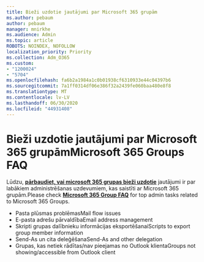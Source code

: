 ```yaml
---
title: Bieži uzdotie jautājumi par Microsoft 365 grupām
ms.author: pebaum
author: pebaum
manager: mnirkhe
ms.audience: Admin
ms.topic: article
ROBOTS: NOINDEX, NOFOLLOW
localization_priority: Priority
ms.collection: Adm_O365
ms.custom:
- "1200024"
- "5704"
ms.openlocfilehash: fa6b2a1984a1c0b01938cf6310933e44c04397b6
ms.sourcegitcommit: 7a1ff0314df06e386f32a2439fe060baa480e8f8
ms.translationtype: MT
ms.contentlocale: lv-LV
ms.lasthandoff: 06/30/2020
ms.locfileid: "44931408"
---
```

# <a name="microsoft-365-groups-faq"></a><span data-ttu-id="8f6a1-102">Bieži uzdotie jautājumi par Microsoft 365 grupām</span><span class="sxs-lookup"><span data-stu-id="8f6a1-102">Microsoft 365 Groups FAQ</span></span>

<span data-ttu-id="8f6a1-103">Lūdzu, **[pārbaudiet, vai microsoft 365 grupas bieži uzdotie](https://aka.ms/M365GroupsFAQ)** jautājumi ir par labākiem administrēšanas uzdevumiem, kas saistīti ar Microsoft 365 grupām.</span><span class="sxs-lookup"><span data-stu-id="8f6a1-103">Please check **[Microsoft 365 Group FAQ](https://aka.ms/M365GroupsFAQ)** for top admin tasks related to Microsoft 365 Groups.</span></span>

- <span data-ttu-id="8f6a1-104">Pasta plūsmas problēmas</span><span class="sxs-lookup"><span data-stu-id="8f6a1-104">Mail flow issues</span></span>
- <span data-ttu-id="8f6a1-105">E-pasta adrešu pārvaldība</span><span class="sxs-lookup"><span data-stu-id="8f6a1-105">Email address management</span></span>
- <span data-ttu-id="8f6a1-106">Skripti grupas dalībnieku informācijas eksportēšanai</span><span class="sxs-lookup"><span data-stu-id="8f6a1-106">Scripts to export group member information</span></span>
- <span data-ttu-id="8f6a1-107">Send-As un cita deleģēšana</span><span class="sxs-lookup"><span data-stu-id="8f6a1-107">Send-As and other delegation</span></span>
- <span data-ttu-id="8f6a1-108">Grupas, kas netiek rādītas/nav pieejamas no Outlook klienta</span><span class="sxs-lookup"><span data-stu-id="8f6a1-108">Groups not showing/accessible from Outlook client</span></span>